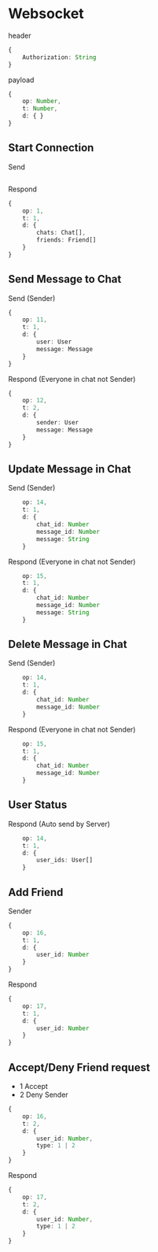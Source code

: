 # Websocket

header
```ts
{
	Authorization: String
}
```
payload
```ts
{
    op: Number,
	t: Number,
	d: { }
}
```

## Start Connection
Send
```ts
```
Respond
```ts
{
	op: 1,
	t: 1,
	d: {
		chats: Chat[],
		friends: Friend[]
	}
}
```

## Send Message to Chat
Send (Sender)
```ts
{
	op: 11,
	t: 1,
	d: {
		user: User
		message: Message
	}
}
```
Respond (Everyone in chat not Sender)
```ts
{
	op: 12,
	t: 2,
	d: {
		sender: User
		message: Message
	}
}
```
## Update Message in Chat
Send (Sender)
```ts
	op: 14,
	t: 1,
	d: {
		chat_id: Number
		message_id: Number
		message: String
	}
```
Respond (Everyone in chat not Sender)
```ts
	op: 15,
	t: 1,
	d: {
		chat_id: Number
		message_id: Number
		message: String
	}
```
## Delete Message in Chat
Send (Sender)
```ts
	op: 14,
	t: 1,
	d: {
		chat_id: Number
		message_id: Number
	}
```
Respond (Everyone in chat not Sender)
```ts
	op: 15,
	t: 1,
	d: {
		chat_id: Number
		message_id: Number
	}
```
## User Status
Respond (Auto send by Server)
```ts
	op: 14,
	t: 1,
	d: {
		user_ids: User[]
	}
```
## Add Friend
Sender
```ts
{
	op: 16,
	t: 1,
	d: {
		user_id: Number
	}
}
```
Respond
```ts
{
	op: 17,
	t: 1,
	d: {
		user_id: Number
	}
}
```
## Accept/Deny Friend request
- 1 Accept
- 2 Deny
Sender
```ts
{
	op: 16,
	t: 2,
	d: {
		user_id: Number,
		type: 1 | 2
	}
}
```
Respond
```ts
{
	op: 17,
	t: 2,
	d: {
		user_id: Number,
		type: 1 | 2
	}
}
```